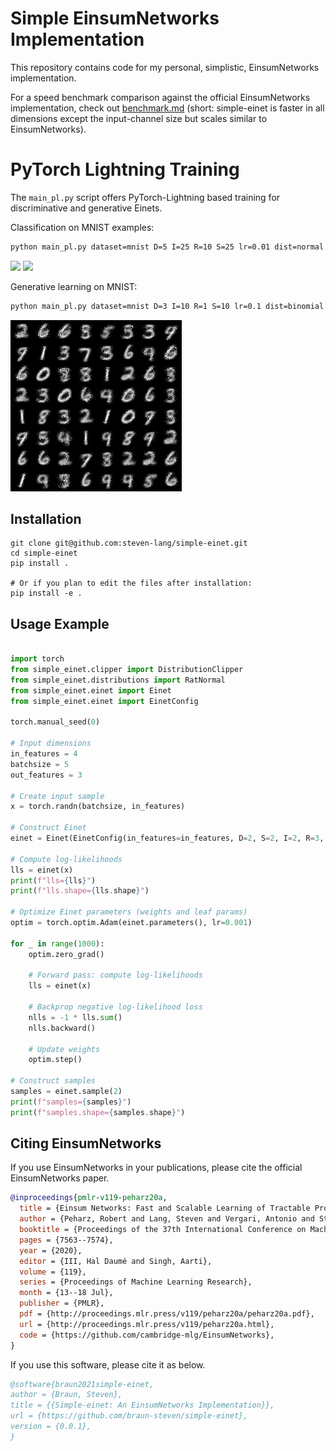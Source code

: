 # Simple EinsumNetworks Implementation

This repository contains code for my personal, simplistic, EinsumNetworks implementation.

For a speed benchmark comparison against the official EinsumNetworks implementation, check out [benchmark.md](./benchmark/benchmark.md) (short: simple-einet is faster in all dimensions except the input-channel size but scales similar to EinsumNetworks).

# PyTorch Lightning Training

The `main_pl.py` script offers PyTorch-Lightning based training for discriminative and generative Einets.

Classification on MNIST examples:

```sh
python main_pl.py dataset=mnist D=5 I=25 R=10 S=25 lr=0.01 dist=normal epochs=100 classification=True batch_size=1024
```

<img src="./res/mnist_classification.svg" width=400px>
<img src="./res/mnist_classification_test_results.svg" width=400px>


Generative learning on MNIST:

``` sh
python main_pl.py dataset=mnist D=3 I=10 R=1 S=10 lr=0.1 dist=binomial epochs=10 batch_size=128
```

![MNIST Samples]( ./res/mnist_samples.png )

## Installation

```shell
git clone git@github.com:steven-lang/simple-einet.git
cd simple-einet
pip install .

# Or if you plan to edit the files after installation:
pip install -e .
```

## Usage Example

```python

import torch
from simple_einet.clipper import DistributionClipper
from simple_einet.distributions import RatNormal
from simple_einet.einet import Einet
from simple_einet.einet import EinetConfig

torch.manual_seed(0)

# Input dimensions
in_features = 4
batchsize = 5
out_features = 3

# Create input sample
x = torch.randn(batchsize, in_features)

# Construct Einet
einet = Einet(EinetConfig(in_features=in_features, D=2, S=2, I=2, R=3, C=out_features, dropout=0.0, leaf_base_class=RatNormal, leaf_base_kwargs={"min_sigma": 1e-5, "max_sigma": 1.0},))

# Compute log-likelihoods
lls = einet(x)
print(f"lls={lls}")
print(f"lls.shape={lls.shape}")

# Optimize Einet parameters (weights and leaf params)
optim = torch.optim.Adam(einet.parameters(), lr=0.001)

for _ in range(1000):
    optim.zero_grad()

    # Forward pass: compute log-likelihoods
    lls = einet(x)

    # Backprop negative log-likelihood loss
    nlls = -1 * lls.sum()
    nlls.backward()

    # Update weights
    optim.step()

# Construct samples
samples = einet.sample(2)
print(f"samples={samples}")
print(f"samples.shape={samples.shape}")
```

## Citing EinsumNetworks

If you use EinsumNetworks in your publications, please cite the official EinsumNetworks paper.

```bibtex
@inproceedings{pmlr-v119-peharz20a,
  title = {Einsum Networks: Fast and Scalable Learning of Tractable Probabilistic Circuits},
  author = {Peharz, Robert and Lang, Steven and Vergari, Antonio and Stelzner, Karl and Molina, Alejandro and Trapp, Martin and Van Den Broeck, Guy and Kersting, Kristian and Ghahramani, Zoubin},
  booktitle = {Proceedings of the 37th International Conference on Machine Learning},
  pages = {7563--7574},
  year = {2020},
  editor = {III, Hal Daumé and Singh, Aarti},
  volume = {119},
  series = {Proceedings of Machine Learning Research},
  month = {13--18 Jul},
  publisher = {PMLR},
  pdf = {http://proceedings.mlr.press/v119/peharz20a/peharz20a.pdf},
  url = {http://proceedings.mlr.press/v119/peharz20a.html},
  code = {https://github.com/cambridge-mlg/EinsumNetworks},
}
```

If you use this software, please cite it as below.

``` bibtex
@software{braun2021simple-einet,
author = {Braun, Steven},
title = {{Simple-einet: An EinsumNetworks Implementation}},
url = {https://github.com/braun-steven/simple-einet},
version = {0.0.1},
}
```
